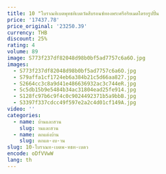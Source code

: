 ```yaml
---
title: 10 "โบราณทิเบตพุทธทิเบตวัดสีบรอนซ์ทองพระศรีอริยเมตไตรยรูปปั้น
price: '17437.78'
price_original: '23250.39'
currency: THB
discount: 25%
rating: 4
volume: 89
image: S773f237df82048d98b0bf5ad7757c6a6O.jpg
images:
  - S773f237df82048d98b0bf5ad7757c6a6O.jpg
  - S79affa1cf1724eb6a384b21c5d66aa827.jpg
  - S2664cc3c8a9d41e486636932ac3c744eR.jpg
  - Sc5db15b9e5484b34ac31804ead25fe914.jpg
  - S128fc97b6c9f4c0c9024492371b5a9bbB.jpg
  - S3397f337cdcc49f597e2a2c4d01cf149A.jpg
video: ''
categories:
  - name: บ้านและสวน
    slug: านและสวน
  - name: ตกแต่งบ้าน
    slug: ตกแต-งบ-าน
slug: 10-โบราณท-เบตพ-ทธท-เบตว
encode: oDfVVwW
lang: th
---
```

  